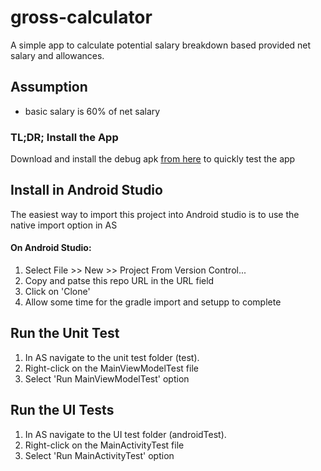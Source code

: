 
# gross-calculator
A simple app to calculate potential salary breakdown based provided net salary and allowances.

## Assumption
 - basic salary is 60% of net salary
 
 ### TL;DR; Install the App
Download and install the debug apk [from here](gross-calculator.apk) to quickly test the app

 ## Install in Android Studio
The easiest way to import this project into Android studio is to use the native import option in AS
#### On Android Studio:
1. Select File >> New >> Project From Version Control...
1. Copy and patse this repo URL in the URL field
1. Click on 'Clone'
1. Allow some time for the gradle import and setupp to complete

## Run the Unit Test
1. In AS navigate to the unit test folder (test).
1. Right-click on the MainViewModelTest file
1. Select 'Run MainViewModelTest' option

## Run the UI Tests
1. In AS navigate to the UI test folder (androidTest).
1. Right-click on the MainActivityTest file
1. Select 'Run MainActivityTest' option
